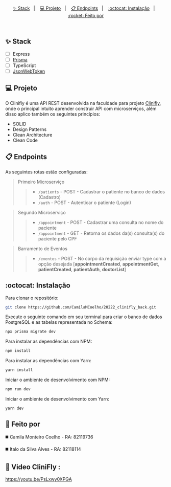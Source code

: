 
<p align="center">
  <a href="#-stack">✨ Stack</a>&nbsp;&nbsp;&nbsp;|&nbsp;&nbsp;&nbsp;
  <a href="#-projeto">💻 Projeto</a>&nbsp;&nbsp;&nbsp;|&nbsp;&nbsp;&nbsp;
  <a href="#-endpoints">📋 Endpoints</a>&nbsp;&nbsp;&nbsp;|&nbsp;&nbsp;&nbsp;
  <a href="#octocat-instalação">:octocat: Instalação</a>&nbsp;&nbsp;&nbsp;|&nbsp;&nbsp;&nbsp;
  <a href="#rocket-feito-por">:rocket: Feito por</a>
</p>

<br />

## ✨ Stack

- [ ] Express
- [ ] [Prisma](https://www.prisma.io/)
- [ ] TypeScript
- [ ] [JsonWebToken](https://jwt.io/)

## 💻 Projeto

O Clinifly é uma API REST desenvolvida na faculdade para projeto [Clinifly](#), onde o principal intuito aprender construir API com microserviços, além disso aplico também os seguintes princípios:

- SOLID
- Design Patterns
- Clean Architecture
- Clean Code

## 📋 Endpoints

As seguintes rotas estão configuradas:

> Primeiro Microserviço
>> - `/patients` - POST - Cadastrar o patiente no banco de dados (Cadastro)
>> - `/auth` - POST - Autenticar o patiente (Login)

> Segundo Microserviço
>> - `/appointment` - POST - Cadastrar uma consulta no nome do paciente
>> - `/appointment` - GET - Retorna os dados da(s) consulta(s) do paciente pelo CPF

> Barramento de Eventos
>> - `/eventos` - POST - No corpo da requisição enviar type com a opção desejada [**appointmentCreated**, **appointmentGet**, **patientCreated**, **patientAuth**, **doctorList**]

## :octocat: Instalação

Para clonar o repositório:

```sh
git clone https://github.com/CamilaMCoelho/20222_clinifly_back.git
```

Execute o seguinte comando em seu terminal para criar o banco de dados PostgreSQL e as tabelas representada no Schema: 

```sh
npx prisma migrate dev
```

Para instalar as dependências com NPM:

```sh
npm install
```

Para instalar as dependências com Yarn:

```sh
yarn install
```

Iniciar o ambiente de desenvolvimento com NPM:

```sh
npm run dev
```

Iniciar o ambiente de desenvolvimento com Yarn:

```sh
yarn dev
```

## :rocket: Feito por
◼️ Camila Monteiro Coelho - RA: 82119736

◼️ Italo da Silva Alves - RA: 82118114

## 🎥 Video CliniFly :

https://youtu.be/PsLxwy0XPGA
